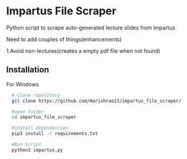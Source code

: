 
# Impartus File Scraper

Python script to scrape auto-generated lecture slides from impartus

Need to add couples of things(enhancements)

1.Avoid non-lectures(creates a empty pdf file when not found)

## Installation

For Windows

```bash
  # Clone repository
  git clone https://github.com/Harishrao13/impartus_file_scraper/

  #open folder
  cd impartus_file_scraper

  #install dependencies
  pip3 install -r requirements.txt

  #Run Script
  python3 impartus.py
```
